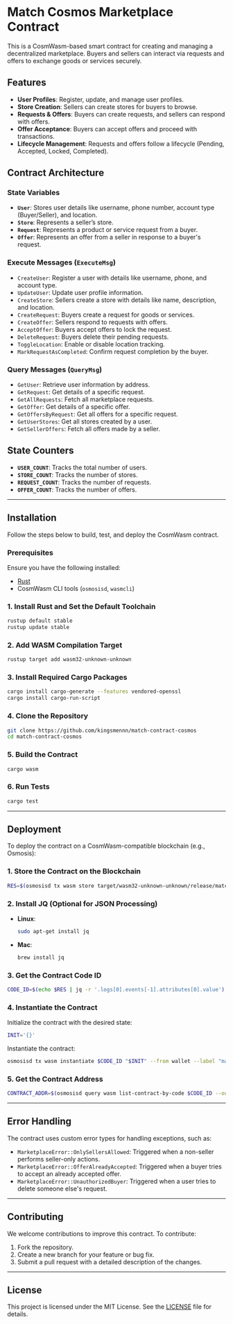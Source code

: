 # Match Cosmos Marketplace Contract

This is a CosmWasm-based smart contract for creating and managing a decentralized marketplace. Buyers and sellers can interact via requests and offers to exchange goods or services securely.

## Features

- **User Profiles**: Register, update, and manage user profiles.
- **Store Creation**: Sellers can create stores for buyers to browse.
- **Requests & Offers**: Buyers can create requests, and sellers can respond with offers.
- **Offer Acceptance**: Buyers can accept offers and proceed with transactions.
- **Lifecycle Management**: Requests and offers follow a lifecycle (Pending, Accepted, Locked, Completed).

## Contract Architecture

### State Variables

- **`User`**: Stores user details like username, phone number, account type (Buyer/Seller), and location.
- **`Store`**: Represents a seller’s store.
- **`Request`**: Represents a product or service request from a buyer.
- **`Offer`**: Represents an offer from a seller in response to a buyer's request.

### Execute Messages (`ExecuteMsg`)

- `CreateUser`: Register a user with details like username, phone, and account type.
- `UpdateUser`: Update user profile information.
- `CreateStore`: Sellers create a store with details like name, description, and location.
- `CreateRequest`: Buyers create a request for goods or services.
- `CreateOffer`: Sellers respond to requests with offers.
- `AcceptOffer`: Buyers accept offers to lock the request.
- `DeleteRequest`: Buyers delete their pending requests.
- `ToggleLocation`: Enable or disable location tracking.
- `MarkRequestAsCompleted`: Confirm request completion by the buyer.

### Query Messages (`QueryMsg`)

- `GetUser`: Retrieve user information by address.
- `GetRequest`: Get details of a specific request.
- `GetAllRequests`: Fetch all marketplace requests.
- `GetOffer`: Get details of a specific offer.
- `GetOffersByRequest`: Get all offers for a specific request.
- `GetUserStores`: Get all stores created by a user.
- `GetSellerOffers`: Fetch all offers made by a seller.

## State Counters

- **`USER_COUNT`**: Tracks the total number of users.
- **`STORE_COUNT`**: Tracks the number of stores.
- **`REQUEST_COUNT`**: Tracks the number of requests.
- **`OFFER_COUNT`**: Tracks the number of offers.

---

## Installation

Follow the steps below to build, test, and deploy the CosmWasm contract.

### Prerequisites

Ensure you have the following installed:

- [Rust](https://www.rust-lang.org/tools/install)
- CosmWasm CLI tools (`osmosisd`, `wasmcli`)

### 1. Install Rust and Set the Default Toolchain

```bash
rustup default stable
rustup update stable
```

### 2. Add WASM Compilation Target

```bash
rustup target add wasm32-unknown-unknown
```

### 3. Install Required Cargo Packages

```bash
cargo install cargo-generate --features vendored-openssl
cargo install cargo-run-script
```

### 4. Clone the Repository

```bash
git clone https://github.com/kingsmennn/match-contract-cosmos
cd match-contract-cosmos
```

### 5. Build the Contract

```bash
cargo wasm
```

### 6. Run Tests

```bash
cargo test
```

---

## Deployment

To deploy the contract on a CosmWasm-compatible blockchain (e.g., Osmosis):

### 1. Store the Contract on the Blockchain

```bash
RES=$(osmosisd tx wasm store target/wasm32-unknown-unknown/release/match_cosmos_contract.wasm --from wallet --gas-prices 0.1uosmo --gas auto --gas-adjustment 1.3 -y --output json -b block --node https://rpc.testnet.osmosis.zone:443 --chain-id osmo-test-5)
```

### 2. Install JQ (Optional for JSON Processing)

- **Linux**:
  ```bash
  sudo apt-get install jq
  ```
- **Mac**:
  ```bash
  brew install jq
  ```

### 3. Get the Contract Code ID

```bash
CODE_ID=$(echo $RES | jq -r '.logs[0].events[-1].attributes[0].value')
```

### 4. Instantiate the Contract

Initialize the contract with the desired state:

```bash
INIT='{}'
```

Instantiate the contract:

```bash
osmosisd tx wasm instantiate $CODE_ID "$INIT" --from wallet --label "match-contract-cosmos" --gas-prices 0.025uosmo --gas auto --gas-adjustment 1.3 -b block -y --no-admin  --node https://rpc.testnet.osmosis.zone:443 --chain-id osmo-test-5
```

### 5. Get the Contract Address

```bash
CONTRACT_ADDR=$(osmosisd query wasm list-contract-by-code $CODE_ID --output json | jq -r '.contracts[0]'  --node https://rpc.testnet.osmosis.zone:443 --chain-id osmo-test-5)
```

---

## Error Handling

The contract uses custom error types for handling exceptions, such as:

- `MarketplaceError::OnlySellersAllowed`: Triggered when a non-seller performs seller-only actions.
- `MarketplaceError::OfferAlreadyAccepted`: Triggered when a buyer tries to accept an already accepted offer.
- `MarketplaceError::UnauthorizedBuyer`: Triggered when a user tries to delete someone else's request.

---

## Contributing

We welcome contributions to improve this contract. To contribute:

1. Fork the repository.
2. Create a new branch for your feature or bug fix.
3. Submit a pull request with a detailed description of the changes.

---

## License

This project is licensed under the MIT License. See the [LICENSE](LICENSE) file for details.
